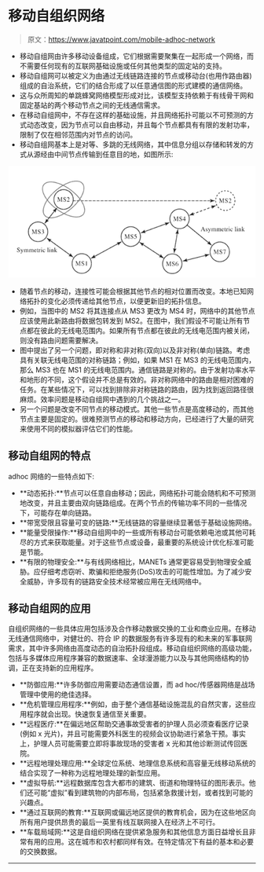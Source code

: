 # 移动自组织网络

> 原文：<https://www.javatpoint.com/mobile-adhoc-network>

*   移动自组网由许多移动设备组成，它们根据需要聚集在一起形成一个网络，而不需要任何现有的互联网基础设施或任何其他类型的固定站的支持。
*   移动自组网可以被定义为由通过无线链路连接的节点或移动台(也用作路由器)组成的自治系统，它们的结合形成了以任意通信图的形式建模的通信网络。
*   这与众所周知的单跳蜂窝网络模型形成对比，该模型支持依赖于有线骨干网和固定基站的两个移动节点之间的无线通信需求。
*   在移动自组网中，不存在这样的基础设施，并且网络拓扑可能以不可预测的方式动态改变，因为节点可以自由移动，并且每个节点都具有有限的发射功率，限制了仅在相邻范围内对节点的访问。
*   移动自组网基本上是对等、多跳的无线网络，其中信息分组以存储和转发的方式从源经由中间节点传输到任意目的地，如图所示:

![Mobile Adhoc Network - MANET](img/aee4741d3a6b51daf8d0b5936907c05e.png)

*   随着节点的移动，连接性可能会根据其他节点的相对位置而改变。本地已知网络拓扑的变化必须传递给其他节点，以便更新旧的拓扑信息。
*   例如，当图中的 MS2 将其连接点从 MS3 更改为 MS4 时，网络中的其他节点应该使用此新路由将数据包转发到 MS2。在图中，我们假设不可能让所有节点都在彼此的无线电范围内。如果所有节点都在彼此的无线电范围内被关闭，则没有路由问题需要解决。
*   图中提出了另一个问题，即对称和非对称(双向)以及非对称(单向)链路。考虑具有关联无线电范围的对称链路；例如，如果 MS1 在 MS3 的无线电范围内，那么 MS3 也在 MS1 的无线电范围内。通信链路是对称的。由于发射功率水平和地形的不同，这个假设并不总是有效的。非对称网络中的路由是相对困难的任务。在某些情况下，可以找到排除非对称链路的路由，因为找到返回路径很麻烦。效率问题是移动自组网中遇到的几个挑战之一。
*   另一个问题是改变不同节点的移动模式。其他一些节点是高度移动的，而其他节点主要是固定的。很难预测节点的移动和移动方向，已经进行了大量的研究来使用不同的模拟器评估它们的性能。

## 移动自组网的特点

adhoc 网络的一些特点如下:

*   **动态拓扑:**节点可以任意自由移动；因此，网络拓扑可能会随机和不可预测地改变，并且主要由双向链路组成。在两个节点的传输功率不同的一些情况下，可能存在单向链路。
*   **带宽受限且容量可变的链路:**无线链路的容量继续显著低于基础设施网络。
*   **能量受限操作:**移动自组网中的一些或所有移动台可能依赖电池或其他可耗尽的方式来获取能量。对于这些节点或设备，最重要的系统设计优化标准可能是节能。
*   **有限的物理安全:**与有线网络相比，MANETs 通常更容易受到物理安全威胁。应仔细考虑窃听、欺骗和拒绝服务(DoS)攻击的可能性增加。为了减少安全威胁，许多现有的链路安全技术经常被应用在无线网络中。

## 移动自组网的应用

自组织网络的一些具体应用包括涉及合作移动数据交换的工业和商业应用。在移动无线通信网络中，对健壮的、符合 IP 的数据服务有许多现有的和未来的军事联网需求，其中许多网络由高度动态的自治拓扑段组成。移动自组织网络的高级功能，包括与多媒体应用程序兼容的数据速率、全球漫游能力以及与其他网络结构的协调，正在支持新的应用程序。

*   **防御应用:**许多防御应用需要动态通信设置，而 ad hoc/传感器网络是战场管理中使用的绝佳选择。
*   **危机管理应用程序:**例如，由于整个通信基础设施混乱的自然灾害，这些应用程序就会出现。快速恢复通信至关重要。
*   **远程医疗:**在偏远地区帮助交通事故受害者的护理人员必须查看医疗记录(例如 x 光片)，并且可能需要外科医生的视频会议协助进行紧急干预。事实上，护理人员可能需要立即将事故现场的受害者 x 光和其他诊断测试传回医院。
*   **远程地理处理应用:**全球定位系统、地理信息系统和高容量无线移动系统的结合实现了一种称为远程地理处理的新型应用。
*   **虚拟导航:**远程数据库包含大都市的建筑、街道和物理特征的图形表示。他们还可能“虚拟”看到建筑物的内部布局，包括紧急救援计划，或者找到可能的兴趣点。
*   **通过互联网的教育:**互联网或偏远地区提供的教育机会，因为在这些地区向所有用户提供昂贵的最后一英里有线互联网接入在经济上不可行。
*   **车载局域网:**这是自组织网络在提供紧急服务和其他信息方面日益增长且非常有用的应用。这在城市和农村都同样有效。在特定情况下有益的基本和必要的交换数据。

* * *